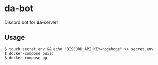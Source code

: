 # da-bot

Discord bot for **da**-server! 

## Usage

```
$ touch secret.env && echo "DISCORD_API_KEY=hogehoge" >> secret.env
$ docker-compose build
$ docker-compose up
```

